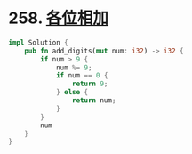 # 258. [各位相加](https://leetcode-cn.com/problems/add-digits/)

```rust
impl Solution {
    pub fn add_digits(mut num: i32) -> i32 {
        if num > 9 {
            num %= 9;
            if num == 0 {
                return 9;
            } else {
                return num;
            }
        }
        num
    }
}
```

